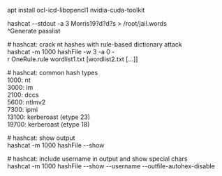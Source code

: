 apt install ocl-icd-libopencl1 nvidia-cuda-toolkit

hashcat --stdout -a 3 Morris19?d?d?s > /root/jail.words  
^Generate passlist  
  
# hashcat: crack nt hashes with rule-based dictionary attack  
hashcat -m 1000 hashFile -w 3 -a 0 -r OneRule.rule wordlist1.txt [wordlist2.txt [...]]  
  
# hashcat: common hash types  
1000: nt  
3000: lm  
2100: dccs  
5600: ntlmv2  
7300: ipmi  
13100: kerberoast (etype 23)  
19700: kerberoast (etype 18)  
  
# hashcat: show output  
hashcat -m 1000 hashFile --show  
  
# hashcat: include username in output and show special chars  
hashcat -m 1000 hashFile --show --username --outfile-autohex-disable